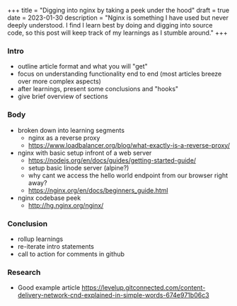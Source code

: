 +++
title = "Digging into nginx by taking a peek under the hood"
draft = true
date = 2023-01-30
description = "Nginx is something I have used but never deeply understood. I find I learn best by doing and digging into source code, so this post will keep track of my learnings as I stumble around."
+++

### Intro
- outline article format and what you will "get"
- focus on understanding functionality end to end (most articles breeze over more complex aspects)
- after learnings, present some conclusions and "hooks"
- give brief overview of sections

### Body
- broken down into learning segments
  - nginx as a reverse proxy
  - https://www.loadbalancer.org/blog/what-exactly-is-a-reverse-proxy/
- nginx with basic setup infront of a web server
  - https://nodejs.org/en/docs/guides/getting-started-guide/
  - setup basic linode server (alpine?)
  - why cant we access the hello world endpoint from our browser right away?
  - https://nginx.org/en/docs/beginners_guide.html
- nginx codebase peek
  - http://hg.nginx.org/nginx/

### Conclusion
- rollup learnings
- re-iterate intro statements
- call to action for comments in github

### Research
- Good example article https://levelup.gitconnected.com/content-delivery-network-cnd-explained-in-simple-words-674e971b06c3
